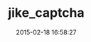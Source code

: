 ---
layout: post
title:  "jike_captcha"
repo:   "Xuhao/jike_captcha"
date:   2015-02-18 16:58:27
gemurl: 
---